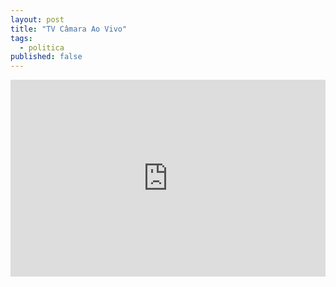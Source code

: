 ```yaml
---
layout: post
title: "TV Câmara Ao Vivo"
tags:
  - politica
published: false
---
```


<iframe width="100%" height="315" src="https://www.youtube.com/embed/V-u2jD7W3yU" frameborder="0" allowfullscreen></iframe>
